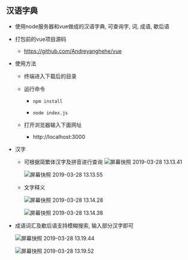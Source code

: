 ## 汉语字典

+ 使用node服务器和vue做成的汉语字典, 可查询字, 词, 成语, 歇后语

+ 打包前的vue项目源码

  + https://github.com/Andreyanghehe/vue

+ 使用方法

  + 终端进入下载后的目录

  + 运行命令

    + `npm install`

    + `node index.js`

  + 打开浏览器输入下面网址
    + http://localhost:3000

+ 汉字

  + 可根据简繁体汉字及拼音进行查询
    ![屏幕快照 2019-03-28 13.13.41](https://ws3.sinaimg.cn/large/006tKfTcly1g1ifo40zzsj31oe0u0q7h.jpg)

    ![屏幕快照 2019-03-28 13.13.55](https://ws4.sinaimg.cn/large/006tKfTcly1g1ifold6mgj31of0u07at.jpg)

  + 文字释义

    ![屏幕快照 2019-03-28 13.14.28](https://ws1.sinaimg.cn/large/006tKfTcly1g1ifpkuvr1j31rg0t042j.jpg)

    ![屏幕快照 2019-03-28 13.14.38](https://ws1.sinaimg.cn/large/006tKfTcly1g1ifpxzd3kj31ol0u07c7.jpg)

+ 成语词汇及歇后语支持模糊搜索, 输入部分汉字即可

    ![屏幕快照 2019-03-28 13.19.44](https://ws4.sinaimg.cn/large/006tKfTcly1g1ift9u9j0j31ot0u0td1.jpg)

    ![屏幕快照 2019-03-28 13.19.52](https://ws2.sinaimg.cn/large/006tKfTcly1g1iftmjbrcj31oo0u0ai5.jpg)
